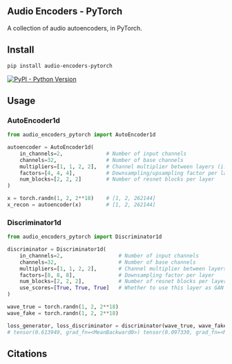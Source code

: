 ## Audio Encoders - PyTorch

A collection of audio autoencoders, in PyTorch.

## Install

```bash
pip install audio-encoders-pytorch
```

[![PyPI - Python Version](https://img.shields.io/pypi/v/audio-encoders-pytorch?style=flat&colorA=black&colorB=black)](https://pypi.org/project/audio-encoders-pytorch/)


## Usage

### AutoEncoder1d
```py
from audio_encoders_pytorch import AutoEncoder1d

autoencoder = AutoEncoder1d(
    in_channels=2,              # Number of input channels
    channels=32,                # Number of base channels
    multipliers=[1, 1, 2, 2],   # Channel multiplier between layers (i.e. channels * multiplier[i] -> channels * multiplier[i+1])
    factors=[4, 4, 4],          # Downsampling/upsampling factor per layer
    num_blocks=[2, 2, 2]        # Number of resnet blocks per layer
)

x = torch.randn(1, 2, 2**18)    # [1, 2, 262144]
x_recon = autoencoder(x)        # [1, 2, 262144]
```

### Discriminator1d
```py
from audio_encoders_pytorch import Discriminator1d

discriminator = Discriminator1d(
    in_channels=2,                  # Number of input channels
    channels=32,                    # Number of base channels
    multipliers=[1, 1, 2, 2],       # Channel multiplier between layers (i.e. channels * multiplier[i] -> channels * multiplier[i+1])
    factors=[8, 8, 8],              # Downsampling factor per layer
    num_blocks=[2, 2, 2],           # Number of resnet blocks per layer
    use_scores=[True, True, True]   # Whether to use this layer as GAN loss
)

wave_true = torch.randn(1, 2, 2**18)
wave_fake = torch.randn(1, 2, 2**18)

loss_generator, loss_discriminator = discriminator(wave_true, wave_fake)
# tensor(0.613949, grad_fn=<MeanBackward0>) tensor(0.097330, grad_fn=<MeanBackward0>)
```


## Citations

```bibtex

```
